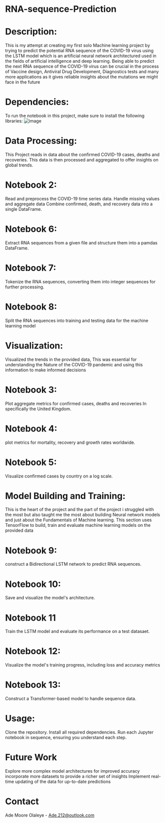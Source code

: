 # RNA-sequence-Prediction
# Description:
This is my attempt at creating my first solo Machine learning project by trying to predict the potential RNA sequence of the COVID-19 virus using the LSTM model which is an artificial neural network architectured used in the fields of artificial intelligence and deep learning. Being able to predict the next RNA sequence of the COVID-19 virus can be crucial in the process of Vaccine design, Antiviral Drug Development, Diagnostics tests and many more applications as it gives reliable insights about the mutations we might face in the future

# Dependencies:
To run the notebook in this project, make sure to install the following libraries:
![image](https://github.com/Ade-212/RNA-sequence-Prediction/assets/143139190/934a10f6-be46-4dde-8fa7-eaf6a23a1d03)

# Data Processing:
This Project reads in data about the confirmed COVID-19 cases, deaths and recoveries. This data is then processed and aggregated to offer insights on global trends.

# Notebook 2:
Read and preprocess the COVID-19 time series data.
Handle missing values and aggregate data
Combine confirmed, death, and recovery data into a single DataFrame.

# Notebook 6:
Extract RNA sequences from a given file and structure them into a pamdas DataFrame.

# Notebook 7:
Tokenize the RNA sequences, converting them into integer sequences for further processing.

# Notebook 8:
Split the RNA sequences into training and testing data for the machine learning model

# Visualization:
Visualized the trends in the provided data, This was essential for understanding the Nature of the COVID-19 pandemic and using this information to make informed decisions

# Notebook 3:
Plot aggregate metrics for confirmed cases, deaths and recoveries In specifically the United Kingdom.

# Notebook 4:
 plot metrics for mortality, recovery and growth rates worldwide.

 # Notebook 5:
 Visualize confirmed cases by country on a log scale.

# Model Building and Training:
This is the heart of the project and the part of the project i struggled with the most but also taught me the most about building Neural network models and just about the Fundamentals of Machine learning. This section uses TensorFlow to build, train and evaluate machine learning models on the provided data

# Notebook 9:
construct a Bidirectional LSTM network to predict RNA sequences.

# Notebook 10:
Save and visualize the model's architecture.

# Notebook 11
Train the LSTM model and evaluate its performance on a test datasaet.

# Notebook 12:
Visualize the model's training progress, including loss and accuracy metrics

# Notebook 13:
Construct a Transformer-based model to handle sequence data.

# Usage:
Clone the repository.
Install all required dependencies.
Run each Jupyter notebook in sequence, ensuring you understand each step.

# Future Work
Explore more complex model architectures for improved accuracy
incorporate more datasets to provide a richer set of insights
Implement real-time updating of the data for up-to-date predictions

# Contact 
Ade Moore Olaleye - Ade.212@outlook.com

